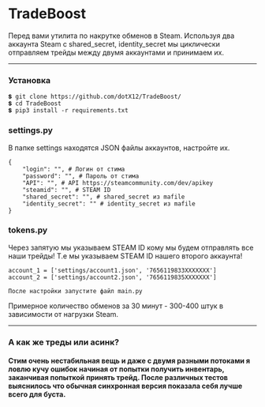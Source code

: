 # TradeBoost

Перед вами утилита по накрутке обменов в Steam.
Используя два аккаунта Steam с shared_secret, identity_secret мы циклически отправляем трейды между двумя аккаунтами и принимаем их.

-------------------------
### Установка
```
💲 git clone https://github.com/dotX12/TradeBoost/
💲 cd TradeBoost
💲 pip3 install -r requirements.txt
```
### settings.py
В папке settings находятся JSON файлы аккаунтов, настройте их.
```
{
    "login": "", # Логин от стима
    "password": "", # Пароль от стима 
    "API": "", # API https://steamcommunity.com/dev/apikey
    "steamid": "", # STEAM ID 
    "shared_secret": "", # shared_secret из mafile
    "identity_secret": "" # identity_secret из mafile
}
```
### tokens.py
Через запятую мы указываем STEAM ID кому мы будем отправлять все наши трейды!
Т.е мы указываем STEAM ID нашего второго аккаунта!
```
account_1 = ['settings/account1.json', '7656119833XXXXXXX']
account_2 = ['settings/account2.json', '7656119835XXXXXXX']

```

    После настройки запустите файл main.py


Примерное количество обменов за 30 минут - 300-400 штук в зависимости от нагрузки Steam.



---
### А как же треды или асинк?
#### Стим очень нестабильная вещь и даже с двумя разными потоками я ловлю кучу ошибок начиная от попытки получить инвентарь, заканчивая попыткой принять трейд. После различных тестов выяснилось что обычная синхронная версия показала себя лучше всего для буста.

